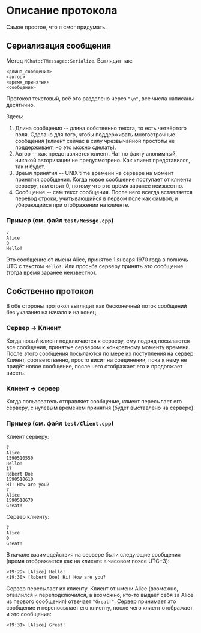 # Описание протокола

Самое простое, что я смог придумать.

## Сериализация сообщения

Метод `NChat::TMessage::Serialize`.
Выглядит так:

```
<длина_сообщения>
<автор>
<время_принятия>
<сообщение>
```

Протокол текстовый, всё это разделено через `"\n"`, все числа написаны десятично.

Здесь:

1. Длина сообщения -- длина собственно текста, то есть четвёртого поля. Сделано для того, чтобы поддерживать многострочные сообщения (клиент сейчас в силу чрезвычайной простоты не поддерживает, но это можно сделать).
1. Автор -- как представляется клиент. Чат по факту анонимный, никакой авторизации не предусмотрено. Как клиент представился, так и будет.
1. Время принятия -- UNIX time времени на сервере на момент принятия сообщения. Когда новое сообщение поступает от клиента серверу, там стоит 0, потому что это время заранее неизвестно.
1. Сообщение -- сам текст сообщения. После него всегда вставляется перевод строки, учитывающийся в первом поле как символ, и убирающийся при отображении на клиенте.

### Пример (см. файл `test/Messge.cpp`)

```
7
Alice
0
Hello!
```

Это сообщение от имени Alice, принятое 1 января 1970 года в полночь UTC с текстом `Hello!`. Или просьба серверу принять это сообщение (тогда время заранее неизвестно).

## Собственно протокол

В обе стороны протокол выглядит как бесконечный поток сообщений без указания на начало и на конец.

### Сервер -> Клиент

Когда новый клиент подключается к серверу, ему подряд посылаются все сообщения, принятые сервером к конкретному моменту времени. После этого сообщения посылаются по мере их поступления на сервер. Клиент, соответственно, просто висит на соединении, пока к нему не придёт новое сообщение, после чего отображает его и продолжает висеть.

### Клиент -> сервер

Когда пользователь отправляет сообщение, клиент пересылает его серверу, с нулевым временем принятия (будет выставлено на сервере).

### Пример (см. файл `test/Client.cpp`)

Клиент серверу:

```
7
Alice
1590510550
Hello!
17
Robert Doe
1590510610
Hi! How are you?
7
Alice
1590510670
Great!
```

Сервер клиенту:

```
7
Alice
0
Great!
```

В начале взаимодействия на сервере были следующие сообщения (время отображается как на клиенте в часовом поясе UTC+3):

```
<19:29> [Alice] Hello!
<19:30> [Robert Doe] Hi! How are you?
```

Сервер пересылает их клиенту. Клиент от имени Alice (возможно, отвалился и переподключился, а возможно, кто-то выдаёт себя за Alice из первого сообщения) отвечает `"Great!"`.
Сервер принимает это сообщение и перепосылает его клиенту, после чего клиент отображает и это сообщение:


```
<19:31> [Alice] Great!
```
